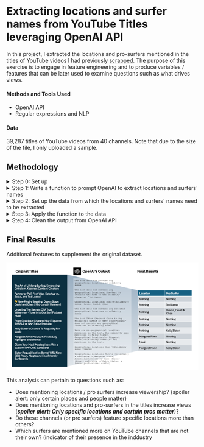 # Extracting locations and surfer names from YouTube Titles leveraging OpenAI API
In this project, I extracted the locations and pro-surfers mentioned in the titles of YouTube videos I had previously [scrapped](https://github.com/daphteh/Scraping_Cleaning_EDA_Surfing_Videos/tree/a621dd743177ec2882fe509c1c138b4a9298a6c6).
The purpose of this exercise is to engage in feature engineering and to produce variables / features that can be later used to examine questions such as what drives views.



#### Methods and Tools Used ####
* OpenAI API
* Regular expressions and NLP



#### Data ####
39,287 titles of YouTube videos from 40 channels. Note that due to the size of the file, I only uploaded a sample. 


## Methodology
<details>
<summary> Step 0: Set up </summary>
      <br>
      <p>   Get your OpenAI API key</p>
      <p>   Install the necessary packages so OpenAI can run and also to clean the text </p>
      <br>
</details>

<details>   
<summary> Step 1: Write a function to prompt OpenAI to extract locations and surfers' names </summary>  
  <br>
</details>

<details>
<summary> Step 2: Set up the data from which the locations and surfers' names need to be extracted </summary>
  <br>
  <p>   Load the scrapped and cleaned data </p>
  <br>
</details>

<details>
<summary> Step 3: Apply the function to the data </summary>  
 <br>
</details>
 
<details>
<summary> Step 4: Clean the output from OpenAI API </summary>
   <br>
   <p>  Find patterns in the output produced by OpenAI </p>
   <p>  Remove stopwords and phrases </p>
   <p>  Address spelling errors and colloquialisms (e.g. Jeffrey's Bay = J-Bay) </p>
   <p>  Consider aggregating locations (e.g. Bingin, Padang Padang, Canggu and Uluwatu are all in Bali) </p>
   <p>  Consider creating an indicator variable for whether or not a location is even mentioned </p>
   <br>
</details>


## Final Results
Additional features to supplement the original dataset. 

<img width="1274" alt="openai_extraction_progression" src="https://github.com/daphteh/Extracting-locations-and-surfer-names-from-YouTube-Titles-with-OpenAI/blob/769bf16e8e90d7ff74635457e62542115d22d3d2/Images/openai_extraction_progression.png">


This analysis can pertain to questions such as:
- Does mentioning locations / pro surfers increase viewership? (spoiler alert: only certain places and people matter)
- Does mentioning locations and pro-surfers in the titles increase views (***spoiler alert: Only specific locations and certain pros matter***)?
- Do these channels (or pro surfers) feature specific locations more than others?
- Which surfers are mentioned more on YouTube channels that are not their own? (indicator of their presence in the inddustry

<br>
